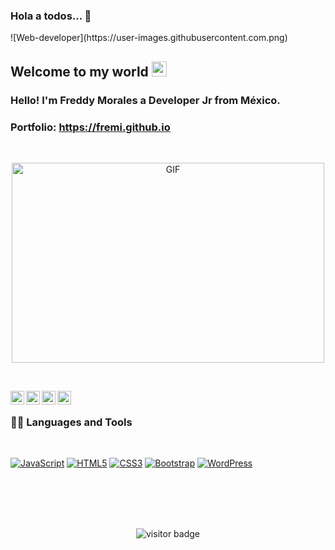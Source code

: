 ### Hola a todos... 👋
<abc>
![Web-developer](https://user-images.githubusercontent.com.png)
    
## Welcome to my world <img src="https://github.com/TheDudeThatCode/TheDudeThatCode/blob/master/Assets/Earth.gif" width="24px">

### Hello! I'm Freddy Morales a Developer Jr from México.

### Portfolio: https://fremi.github.io

<br>
    <p align="center">
         <img align="center" alt="GIF" src="https://github.com/abhisheknaiidu/abhisheknaiidu/blob/master/code.gif?raw=true" width="500" height="320" />
    <!--<img src="https://media.giphy.com/media/SWoSkN6DxTszqIKEqv/giphy.gif" alt="Coder GIF" width="500">   -->
    </p>
</abc>

<!--
**fremix/fremix** is a ✨ _special_ ✨ repository because its `README.md` (this file) appears on your GitHub profile.

Here are some ideas to get you started:

- 🔭 I’m currently working on ...
- 🌱 I’m currently learning ...
- 👯 I’m looking to collaborate on ...
- 🤔 I’m looking for help with ...
- 💬 Ask me about ...
- 📫 How to reach me: ...
- 😄 Pronouns: ...
- ⚡ Fun fact: ...
-->


<br />
<p align="center">
<a href="https://twitter.com/fremi77">
  <img align="left" alt="Brijesh Dhanani | Twitter" width="22px" src="https://cdn.jsdelivr.net/npm/simple-icons@v3/icons/twitter.svg" />
</a>
<a href="https://www.linkedin.com/in/freddy-gpe-morales-izquierdo/">
  <img align="left" alt="Freddy Morales" width="22px" src="https://cdn.jsdelivr.net/npm/simple-icons@v3/icons/linkedin.svg" />
</a>
<a href="https://www.facebook.com/fremi.javax">
  <img align="left" alt="Freddy Morales" width="22px" src="https://cdn.jsdelivr.net/npm/simple-icons@v3/icons/facebook.svg" />
</a>
<a href="https://www.instagram.com/fremi77/?hl=es">
  <img align="left" alt="Freddy Morales" width="22px" src="https://cdn.jsdelivr.net/npm/simple-icons@v3/icons/instagram.svg" />
</a>
<br />

### 👨‍💻 Languages and Tools
<br />

[![JavaScript](https://img.shields.io/badge/-JavaScript-black?style=flat&logo=javascript&link=https://github.com/BRdhanani)](https://github.com/fremix) 
[![HTML5](https://img.shields.io/badge/-HTML5-E34F26?style=flat&logo=html5&logoColor=white&link=https://github.com/BRdhanani)](https://github.com/fremix) 
[![CSS3](https://img.shields.io/badge/-CSS3-1572B6?style=flat&logo=css3&link=https://github.com/BRdhanani)](https://github.com/BRdhanani) 
[![Bootstrap](https://img.shields.io/badge/-Bootstrap-563D7C?style=flat&logo=bootstrap&link=https://github.com/BRdhanani)](https://github.com/fremix) 
[![WordPress](https://img.shields.io/badge/-WordPress-blue?style=flat&logo=wordpress&link=https://github.com/BRdhanani)](https://github.com/fremix)   
    <!--
[![React](https://img.shields.io/badge/-React-black?style=flat&logo=react&link=https://github.com/BRdhanani)](https://github.com/BRdhanani) 
[![JQuery](https://img.shields.io/badge/-JQuery-blue?style=flat&logo=jquery&link=https://github.com/BRdhanani)](https://github.com/BRdhanani) 
-->

<br />
<br />

<!--
<img align="center" alt="GIF" src="https://media.giphy.com/media/836HiJc7pgzy8iNXCn/giphy.gif" />
-->
<br />
<br />
<p align="center">    
  <img src="https://visitor-badge.glitch.me/badge?page_id=brdhanani.brdhanani" alt="visitor badge"/>
</p>
